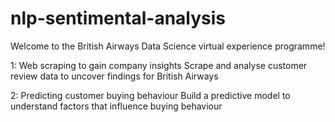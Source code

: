 # nlp-sentimental-analysis

Welcome to the British Airways Data Science virtual experience programme!

1: Web scraping to gain company insights
Scrape and analyse customer review data to uncover findings for British Airways

2: Predicting customer buying behaviour
Build a predictive model to understand factors that influence buying behaviour
